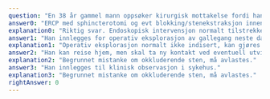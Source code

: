 ```yaml
---
question: "En 38 år gammel mann oppsøker kirurgisk mottakelse fordi han har fått akutte smerter i øvre del av magen og er blitt gul i hud og øyne to år etter laparoskopisk kolecystectomi. Operasjonen var ukomplisert (ingen plager etter operasjonen før det aktuelle). Ultralydundersøkelse viser noe vid hovedgallegang (diameter 9 mm). Hvilket er beste tiltak?"
answer0: "ERCP med sphincterotomi og evt blokking/stenekstraksjon innen 12-24 timer"
explanation0: "Riktig svar. Endoskopisk intervensjon normalt tilstrekkelig, men bør gjøres relativt raskt fordi pasienten har klinikk som ved cholangitt."
answer1: "Han innlegges for operativ eksplorasjon av gallegang neste dag"
explanation1: "Operativ eksplorasjon normalt ikke indisert, kan gjøres endoskopisk."
answer2: "Han kan reise hjem, men skal ta ny kontakt ved eventuell utvikling av feber"
explanation2: "Begrunnet mistanke om okkluderende sten, må avlastes."
answer3: "Han innlegges til klinisk observasjon i sykehus."
explanation3: "Begrunnet mistanke om okkluderende sten, må avlastes."
rightAnswer: 0
---
```

